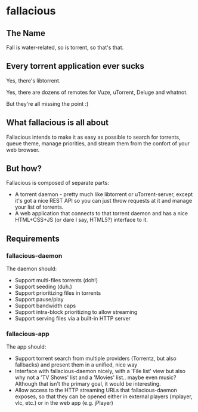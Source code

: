 # fallacious

## The Name

Fall is water-related, so is torrent, so that's that.

## Every torrent application ever sucks

Yes, there's libtorrent.

Yes, there are dozens of remotes for Vuze, uTorrent, Deluge and whatnot.

But they're all missing the point :)

## What fallacious is all about

Fallacious intends to make it as easy as possible to search for torrents,
queue theme, manage priorities, and stream them from the confort of your
web browser.

## But how?

Fallacious is composed of separate parts:

  * A torrent daemon - pretty much like libtorrent or uTorrent-server, except
    it's got a nice REST API so you can just throw requests at it and manage
    your list of torrents.
  * A web application that connects to that torrent daemon and has a nice
    HTML+CSS+JS (or dare I say, HTML5?) interface to it.

## Requirements

### fallacious-daemon

The daemon should:

  * Support multi-files torrents (doh!)
  * Support seeding (duh.)
  * Support prioritizing files in torrents
  * Support pause/play
  * Support bandwidth caps
  * Support intra-block prioritizing to allow streaming
  * Support serving files via a built-in HTTP server

### fallacious-app

The app should:

  * Support torrent search from multiple providers (Torrentz, but also fallbacks)
    and present them in a unified, nice way
  * Interface with fallacious-daemon nicely, with a 'File list' view but also why
    not a 'TV Shows' list and a 'Movies' list.. maybe even music? Although that isn't
    the primary goal, it would be interesting.
  * Allow access to the HTTP streaming URLs that fallacious-daemon exposes, so that
    they can be opened either in external players (mplayer, vlc, etc.) or in the web
    app (e.g. jPlayer)
